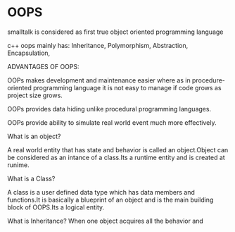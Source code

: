 # OOPS

smalltalk is considered as first true object oriented programming language

c++ oops mainly has:
  Inheritance,
  Polymorphism,
  Abstraction,
  Encapsulation,
  
  
ADVANTAGES OF OOPS:
  
   OOPs makes development and maintenance easier where as in procedure-oriented programming language it is not easy to manage if code grows as project size grows.
   
   OOPs provides data hiding unlike procedural programming languages.
   
   OOPs provide ability to simulate real world event much more effectively.
  
What is an object?

A real world entity that has state and behavior is called an object.Object can be considered as an intance of a class.Its a runtime entity and is created at runime.

What is a Class?

A class is a user defined data type which has data members and functions.It is basically a blueprint of an object and is the main building block of OOPS.Its a logical entity. 

What is Inheritance?
When one object acquires all the behavior and 

